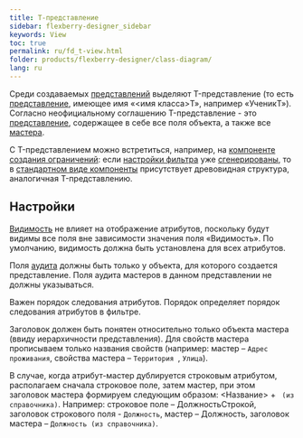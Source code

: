 ```yaml
---
title: T-представление
sidebar: flexberry-designer_sidebar
keywords: View
toc: true
permalink: ru/fd_t-view.html
folder: products/flexberry-designer/class-diagram/
lang: ru
---
```


Среди создаваемых [представлений](fd_key-concepts.html) выделяют T-представление (то есть [представление](fd_key-concepts.html), имеющее имя «<имя класса>T», например «УченикT»). Согласно неофициальному соглашению T-представление  - это [представление](fd_key-concepts.html), содержащее в себе все поля объекта, а также все [мастера](fd_masters-and-details.html). 


С T-представлением можно встретиться, например, на [компоненте создания ограничений](fw_limitation-edit-form.html): если [настройки фильтра](fw_filter-settings.html) уже [сгенерированы](fw_filtersand-limits.html), то в [стандартном виде компоненты](fw_standart-view-limits-editor.html) присутствует древовидная структура, аналогичная T-представлению.

## Настройки

[Видимость](fd_hidden-properties-view.html) не влияет на отображение атрибутов, поскольку будут видимы все поля вне зависимости значения поля «Видимость». По умолчанию, видимость должна быть установлена для всех атрибутов.

Поля [аудита](audit.html) должны быть только у объекта, для которого создается представление. Поля аудита мастеров в данном представлении не должны указываться.

Важен порядок следования атрибутов. Порядок определяет порядок следования атрибутов в фильтре.

Заголовок должен быть понятен относительно только объекта мастера (ввиду иерархичности представления). Для свойств мастера прописываем только названия свойств (например: мастер – `Адрес проживания`, свойства мастера – `Территория `, `Улица`). 

В случае, когда атрибут-мастер дублируется строковым атрибутом, располагаем сначала строковое поле, затем мастер, при этом заголовок мастера формируем следующим образом: <Название> + ` (из справочника)`. Например: строковое поле – ДолжностьСтрокой, заголовок строкового поля - `Должность`, мастер – Должность, заголовок мастера – `Должность (из справочника)`.

